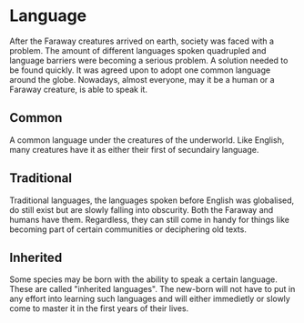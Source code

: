 # Language
After the Faraway creatures arrived on earth, society was faced with a problem. The amount of different languages spoken quadrupled and language barriers were becoming a serious problem. A solution needed to be found quickly. It was agreed upon to adopt one common language around the globe. Nowadays, almost everyone, may it be a human or a Faraway creature, is able to speak it.

## Common
A common language under the creatures of the underworld. Like English, many creatures have it as either their first of secundairy language.

## Traditional
Traditional languages, the languages spoken before English was globalised, do still exist but are slowly falling into obscurity. Both the Faraway and humans have them. Regardless, they can still come in handy for things like becoming part of certain communities or deciphering old texts.

## Inherited
Some species may be born with the ability to speak a certain language. These are called "inherited languages". The new-born will not have to put in any effort into learning such languages and will either immedietly or slowly come to master it in the first years of their lives.
